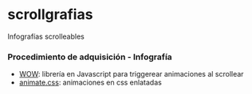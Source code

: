 # scrollgrafias
Infografías scrolleables

### Procedimiento de adquisición - Infografía

* [WOW](https://github.com/matthieua/WOW): librería en Javascript para triggerear animaciones al scrollear
* [animate.css](https://github.com/daneden/animate.css): animaciones en css enlatadas
